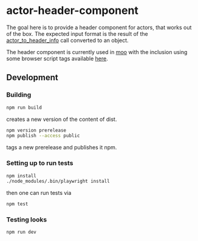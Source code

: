 # actor-header-component

The goal here is to provide a header component for actors, that works out
of the box. The expected input format is the result of the
[actor_to_header_info](https://bovine.codeberg.page/muck_out/reference/derived/#muck_out.derived.actor_to_header_info)
call converted to an object.

The header component is currently used in [moo](https://moo.bovine.social/)
with the inclusion using some browser script tags available
[here](https://codeberg.org/helge/moo/src/branch/main/moo/templates/index.html.j2).

## Development

### Building

```bash
npm run build
```

creates a new version of the content of dist.

```bash
npm version prerelease
npm publish --access public
```

tags a new prerelease and publishes it npm.

### Setting up to run tests

```bash
npm install
./node_modules/.bin/playwright install
```

then one can run tests via

```bash
npm test
```

### Testing looks

```bash
npm run dev
```